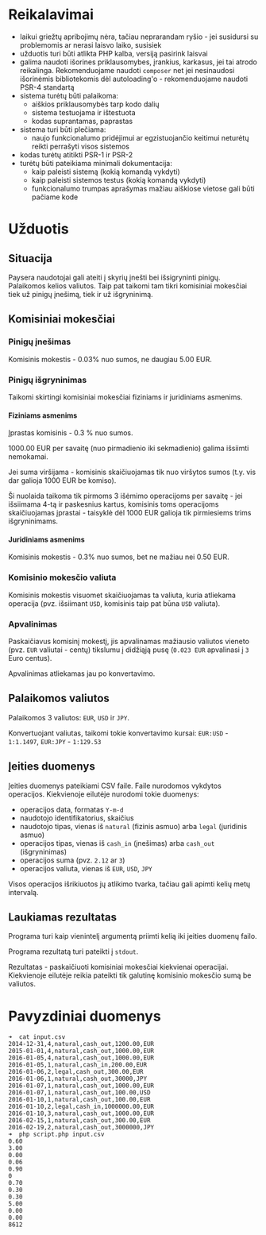# Reikalavimai

- laikui griežtų apribojimų nėra, tačiau neprarandam ryšio - jei susidursi su problemomis ar nerasi laisvo laiko, susisiek
- užduotis turi būti atlikta PHP kalba, versiją pasirink laisvai
- galima naudoti išorines priklausomybes, įrankius, karkasus, jei tai atrodo reikalinga. Rekomenduojame naudoti `composer` net jei nesinaudosi išorinėmis bibliotekomis dėl autoloading'o - rekomenduojame naudoti PSR-4 standartą
- sistema turėtų būti palaikoma:
  - aiškios priklausomybės tarp kodo dalių
  - sistema testuojama ir ištestuota
  - kodas suprantamas, paprastas
- sistema turi būti plečiama:
  - naujo funkcionalumo pridėjimui ar egzistuojančio keitimui neturėtų reikti perrašyti visos sistemos
- kodas turėtų atitikti PSR-1 ir PSR-2
- turėtų būti pateikiama minimali dokumentacija:
  - kaip paleisti sistemą (kokią komandą vykdyti)
  - kaip paleisti sistemos testus (kokią komandą vykdyti)
  - funkcionalumo trumpas aprašymas mažiau aiškiose vietose gali būti pačiame kode

# Užduotis
## Situacija

Paysera naudotojai gali ateiti į skyrių įnešti bei išsigryninti pinigų. Palaikomos kelios valiutos. Taip pat taikomi tam tikri komisiniai mokesčiai tiek už pinigų įnešimą, tiek ir už išgryninimą.

## Komisiniai mokesčiai

### Pinigų įnešimas

Komisinis mokestis - 0.03% nuo sumos, ne daugiau 5.00 EUR.

### Pinigų išgryninimas

Taikomi skirtingi komisiniai mokesčiai fiziniams ir juridiniams asmenims.

#### Fiziniams asmenims

Įprastas komisinis - 0.3 % nuo sumos.

1000.00 EUR per savaitę (nuo pirmadienio iki sekmadienio) galima išsiimti nemokamai.

Jei suma viršijama - komisinis skaičiuojamas tik nuo viršytos sumos (t.y. vis dar galioja 1000 EUR be komiso).

Ši nuolaida taikoma tik pirmoms 3 išėmimo operacijoms per savaitę - jei išsiimama 4-tą ir paskesnius kartus, komisinis toms operacijoms skaičiuojamas įprastai - taisyklė dėl 1000 EUR galioja tik pirmiesiems trims išgryninimams.

#### Juridiniams asmenims

Komisinis mokestis - 0.3% nuo sumos, bet ne mažiau nei 0.50 EUR.

### Komisinio mokesčio valiuta

Komisinis mokestis visuomet skaičiuojamas ta valiuta, kuria atliekama operacija (pvz. išsiimant `USD`, komisinis taip pat būna `USD` valiuta).

### Apvalinimas

Paskaičiavus komisinį mokestį, jis apvalinamas mažiausio valiutos vieneto (pvz. `EUR` valiutai - centų) tikslumu į didžiąją pusę (`0.023 EUR` apvalinasi į `3` Euro centus).

Apvalinimas atliekamas jau po konvertavimo.

## Palaikomos valiutos

Palaikomos 3 valiutos: `EUR`, `USD` ir `JPY`.

Konvertuojant valiutas, taikomi tokie konvertavimo kursai: `EUR:USD` - `1:1.1497`, `EUR:JPY` - `1:129.53`

## Įeities duomenys

Įeities duomenys pateikiami CSV faile. Faile nurodomos vykdytos operacijos. Kiekvienoje eilutėje nurodomi tokie duomenys:
- operacijos data, formatas `Y-m-d`
- naudotojo identifikatorius, skaičius
- naudotojo tipas, vienas iš `natural` (fizinis asmuo) arba `legal` (juridinis asmuo)
- operacijos tipas, vienas iš `cash_in` (įnešimas) arba `cash_out` (išgryninimas)
- operacijos suma (pvz. `2.12` ar `3`)
- operacijos valiuta, vienas iš `EUR`, `USD`, `JPY`

Visos operacijos išrikiuotos jų atlikimo tvarka, tačiau gali apimti kelių metų intervalą.

## Laukiamas rezultatas

Programa turi kaip vienintelį argumentą priimti kelią iki įeities duomenų failo.

Programa rezultatą turi pateikti į `stdout`.

Rezultatas - paskaičiuoti komisiniai mokesčiai kiekvienai operacijai. Kiekvienoje eilutėje reikia pateikti tik galutinę komisinio mokesčio sumą be valiutos.

# Pavyzdiniai duomenys

```
➜  cat input.csv 
2014-12-31,4,natural,cash_out,1200.00,EUR
2015-01-01,4,natural,cash_out,1000.00,EUR
2016-01-05,4,natural,cash_out,1000.00,EUR
2016-01-05,1,natural,cash_in,200.00,EUR
2016-01-06,2,legal,cash_out,300.00,EUR
2016-01-06,1,natural,cash_out,30000,JPY
2016-01-07,1,natural,cash_out,1000.00,EUR
2016-01-07,1,natural,cash_out,100.00,USD
2016-01-10,1,natural,cash_out,100.00,EUR
2016-01-10,2,legal,cash_in,1000000.00,EUR
2016-01-10,3,natural,cash_out,1000.00,EUR
2016-02-15,1,natural,cash_out,300.00,EUR
2016-02-19,2,natural,cash_out,3000000,JPY
➜  php script.php input.csv
0.60
3.00
0.00
0.06
0.90
0
0.70
0.30
0.30
5.00
0.00
0.00
8612
```


